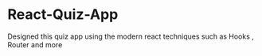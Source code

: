 # React-Quiz-App
Designed this quiz app using the modern react techniques such as Hooks , Router and more 
